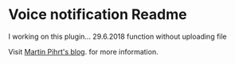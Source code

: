 Voice notification Readme
====

I working on this plugin... 
29.6.2018 function without uploading file 

Visit [Martin Pihrt's blog](https://pihrt.com). for more information.  
